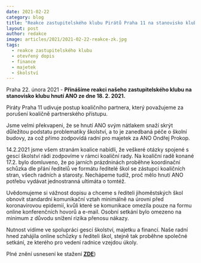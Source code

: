 ```yaml
---
date: 2021-02-22
category: blog
title: "Reakce zastupitelského klubu Pirátů Praha 11 na stanovisko klubu hnutí ANO ze dne 18. 2. 2021"
layout: post
author: redakce
image: articles/2021/2021-02-22-reakce-zk.jpg
tags: 
  - reakce zastupitelského klubu
  - otevřený dopis
  - finance
  - majetek
  - školství
---
```


Praha 22. února 2021 - **Přinášíme reakci našeho zastupitelského klubu na stanovisko klubu hnutí ANO ze dne 18. 2. 2021.**

Piráty Praha 11 udivuje postup koaličního partnera, který považujeme za porušení koaličně partnerského přístupu. 

Jsme velmi překvapeni, že se hnutí ANO svým nátlakem snaží skrýt důležitou podstatu problematiky školství, a to je zanedbaná péče o školní budovy, za což přímo zodpovídá radní pro majetek za ANO Ondřej Prokop.

14.2.2021 jsme všem stranám koalice nabídli, že veškeré otázky spojené s gescí školství rádi zodpovíme v rámci koaliční rady. Na koaliční radě konané 17.2. bylo domluveno, že po jarních prázdninách proběhne koordinační schůzka dle přání ředitelů ve formátu ředitelé škol se zástupci koaličních stran, všech radních a starosty. Nechápeme tudíž, proč mělo hnutí ANO potřebu vydávat jednostranná ultimáta o tomtéž.

Uvědomujeme si vážnost dopisu a chceme s řediteli jihoměstských škol obnovit standardní komunikační vztah minimálně na úrovni před koronavirovou epidemií, kvůli které se komunikace omezila pouze na formu online konferenčních hovorů a e-mail. Osobní setkání bylo omezeno na minimum z důvodu snížení rizika přenosu nákazy. 

Nutnost vidíme ve spolupráci gescí školství, majetku a financí. Naše radní hned zahájila online schůzky s řediteli škol, stejně tak proběhne společné setkání, ze kterého pro vedení radnice vzejdou úkoly.

Plné znění usnesení ke stažení **[ZDE](/assets/pdf/2021-02-22-usneseni-zk-3)**)
